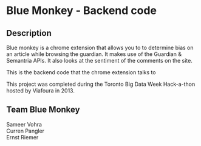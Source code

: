 Blue Monkey - Backend code
==========================

Description
-------

Blue monkey is a chrome extension that allows you to to determine bias on an article while browsing the guardian.  It makes use of the Guardian & Semantria APIs.  It also looks at the sentiment of the comments on the site.

This is the backend code that the chrome extension talks to

This project was completed during the Toronto Big Data Week Hack-a-thon hosted by Viafoura in 2013.

Team Blue Monkey
-------
Sameer Vohra<br />
Curren Pangler<br />
Ernst Riemer
